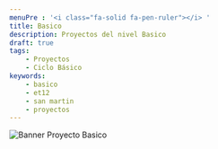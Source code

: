 ```yaml
---
menuPre : '<i class="fa-solid fa-pen-ruler"></i> '
title: Basico
description: Proyectos del nivel Basico
draft: true
tags:
    - Proyectos
    - Ciclo Básico
keywords:
    - basico
    - et12
    - san martin
    - proyectos
---
```

![Banner Proyecto Basico](/imgs/proyectobasico.png?lightbox=false)